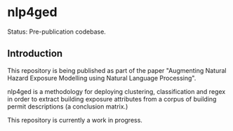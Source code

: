 # nlp4ged

Status: Pre-publication codebase.

## Introduction

This repository is being published as part of the paper "Augmenting Natural Hazard
Exposure Modelling using Natural Language Processing". 

nlp4ged is a methodology for deploying clustering, classification and regex in 
order to extract building exposure attributes from a corpus of building permit 
descriptions (a conclusion matrix.)

This repository is currently a work in progress.

